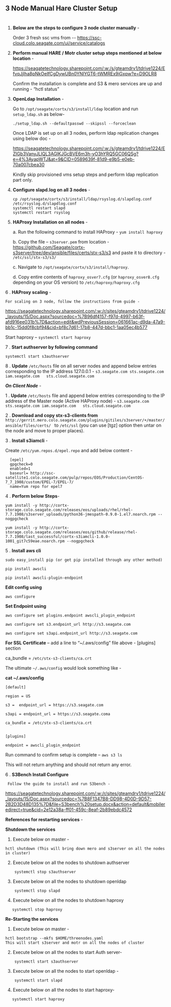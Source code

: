 ## 3 Node Manual Hare Cluster Setup <h1> 
 

1. **Below are the steps to configure 3 node cluster manually** - 

   Order 3 fresh ssc vms from -- https://ssc-cloud.colo.seagate.com/ui/service/catalogs

2. **Perform manual HARE / Motr cluster setup steps mentioned at below location** - 

   https://seagatetechnology.sharepoint.com/:w:/s/gteamdrv1/tdrive1224/EfvqJjlha8pNkOeIfCgDywUBn0YNIYGT6-tWMREx9iGxpw?e=D9OLR8 

   Confirm the installation is complete and S3 & mero services are up and running - “hctl status” 

3. **OpenLdap Installation** - 

   Go to `/opt/seagate/cortx/s3/install/ldap` location and run `setup_ldap.sh` as below- 

   ```
   ./setup_ldap.sh --defaultpasswd --skipssl --forceclean 
   ```

   Once LDAP is set up on all 3 nodes, perform ldap replication changes using below doc - 

   https://seagatetechnology.sharepoint.com/:w:/s/gteamdrv1/tdrive1224/EZIGb3VanyJLlQL3AGlKJGcBVE6m3h-yO3hYRQ5GC06QSg?e=4%3AyapWTJ&at=9&CID=0589639f-81d9-e9b5-e0eb-70a007cbea30

   Kindly skip provisioned vms setup steps and perform ldap replication part only. 

4. **Configure slapd.log on all 3 nodes** - 

   ```
   cp /opt/seagate/cortx/s3/install/ldap/rsyslog.d/slapdlog.conf /etc/rsyslog.d/slapdlog.conf 
   systemctl restart slapd 
   systemctl restart rsyslog
   ```
 
5. **HAProxy Installation on all nodes** - 

   a. Run the following command to install HAProxy - `yum install haproxy`

   b. Copy the file – `s3server.pem` from location - https://github.com/Seagate/cortx-s3server/tree/dev/ansible/files/certs/stx-s3/s3 and paste it to directory - `/etc/ssl/stx-s3/s3/`

   c. Navigate to `/opt/seagate/cortx/s3/install/haproxy`.

   d. Copy entire contents of `haproxy_osver7.cfg` (or `haproxy_osver8.cfg` depending on your OS version) to `/etc/haproxy/haproxy.cfg`
 
6 . **HAProxy scaling** - 
 
    For scaling on 3 node, follow the instructions from guide - 
 
   https://seagatetechnology.sharepoint.com/:w:/r/sites/gteamdrv1/tdrive1224/_layouts/15/Doc.aspx?sourcedoc=%7B96df4157-f97d-4997-b63f-afd916ee031b%7D&action=edit&wdPreviousSession=061661ac-d9da-47a9-bb1c-15dd0f8cbf94&cid=bf8c7d61-17b8-447d-bbc1-1aa05ec4b577 
   
    
  Start haproxy – `systemctl start haproxy`
    
7 . **Start authserver by following command**
 
 ```
 systemctl start s3authserver 
 ```

8 . **Update** `/etc/hosts` file on all server nodes and append below entries corresponding to the IP address 127.0.0.1 - 
`s3.seagate.com sts.seagate.com iam.seagate.com   sts.cloud.seagate.com `

 

***On Client Node*** - 

1 . **Update** `/etc/hosts` file and append below entries corresponding to the IP address of the Master node (Active HAProxy node) - 
     `s3.seagate.com sts.seagate.com iam.seagate.com   sts.cloud.seagate.com `

 
2 . **Download and copy stx-s3-clients from**
    ```
    http://gerrit.mero.colo.seagate.com/plugins/gitiles/s3server/+/master/ansible/files/certs/ 
    ```
to `/etc/ssl` (you can use [tgz] option then untar on the node and move to proper places). 

3 . **Install s3iamcli** - 
    
   
   Create `/etc/yum.repos.d/epel.repo` and add below content - 
    
  ```
    [epel] 
    gpgcheck=0 
    enabled=1 
    baseurl= http://ssc-satellite1.colo.seagate.com/pulp/repos/EOS/Production/CentOS-7_7_1908/custom/EPEL-7/EPEL-7/ 
    name=Yum repo for epel7 
  ``` 

4 . **Perform below Steps**- 

   `yum install -y http://cortx-storage.colo.seagate.com/releases/eos/uploads/rhel/rhel-7.7.1908/s3server_uploads/python36-jmespath-0.9.0-1.el7.noarch.rpm --nogpgcheck`

   `yum install -y http://cortx-storage.colo.seagate.com/releases/eos/github/release/rhel-7.7.1908/last_successful/cortx-s3iamcli-1.0.0-1001_git7c59eae.noarch.rpm --nogpgcheck` 

 
5 . **Install aws cli** 
```
sudo easy_install pip (or get pip installed through any other method) 

pip install awscli 

pip install awscli-plugin-endpoint 
```
  

**Edit config using**
```
aws configure 
```
  

**Set Endpoint using** 
```
aws configure set plugins.endpoint awscli_plugin_endpoint 

aws configure set s3.endpoint_url http://s3.seagate.com 

aws configure set s3api.endpoint_url http://s3.seagate.com 
```
**For SSL Certificate** – add a line to “~/.aws/config” file above - [plugins] section 

ca_bundle = `/etc/stx-s3-clients/ca.crt `

The ultimate `~/.aws/config` would look something like - 

**cat ~/.aws/config**  

```
[default] 

region = US 

s3 =  endpoint_url = https://s3.seagate.com 

s3api = endpoint_url = https://s3.seagate.coma 

ca_bundle = /etc/stx-s3-clients/ca.crt 


[plugins] 

endpoint = awscli_plugin_endpoint 
```
 

Run command to confirm setup is complete – `aws s3 ls`

This will not return anything and should not return any error. 


6 . **S3Bench Install Configure**
     
     Follow the guide to install and run S3bench - 
    
  https://seagatetechnology.sharepoint.com/:w:/r/sites/gteamdrv1/tdrive1224/_layouts/15/Doc.aspx?sourcedoc=%7B8F1347B8-DD98-4D0D-9D57-2B2D3D48D135%7D&file=S3bench%20setup.docx&action=default&mobileredirect=true&cid=2e12a38a-ff01-459c-8eaf-2b89ebdc4572 


   **References for restarting services** - 

   **Shutdown the services**

1. Execute below on master -  
```
hctl shutdown (This will bring down mero and s3server on all the nodes in cluster) 
```
2. Execute below on all the nodes to shutdown authserver 
```
    systemctl stop s3authserver 
```
3. Execute below on all the nodes to shutdown openldap 
```
    systemctl stop slapd 
```
4. Execute below on all the nodes to shutdown haproxy  
```
   systemctl stop haproxy 
```
**Re-Starting the services** 

1. Execute below on master -  
```
hctl bootstrap --mkfs $HOME/threenodes.yaml 
This will start s3server and motr on all the nodes of cluster 
```
2. Execute below on all the nodes to start Auth server- 

```
    systemctl start s3authserver 
```
3. Execute below on all the nodes to start openldap - 
```
    systemctl start slapd 
```
4. Execute below on all the nodes to start haproxy- 
 ```
    systemctl start haproxy 
 ```

 

 

 

 

 

 

 

 

 

 

